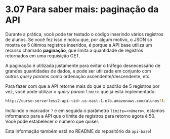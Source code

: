 # 3.07 Para saber mais: paginação da API

Durante a prática, você pode ter testado o código inserindo vários registros de alunos. Se você fez isso e notou que, por algum motivo, o JSON só mostra os 5 últimos registros inseridos, é porque a API base utiliza um recurso chamado **paginação**, que limita a quantidade de registros retornados em uma requisição GET.

A paginação é utilizada justamente para evitar o tráfego desnecessário de grandes quantidades de dados, e pode ser utilizada em conjunto com outros _query params_ como ordenação ascendente/descendente, etc.

Para fazer com que a API retorne mais do que o padrão de 5 registros por vez, você pode utilizar o _query param_ `limite` que já está implementado:

```bash
http://curso-serverless2-api-<id>.us-east-1.elb.amazonaws.com/alunos?limite=50
```

Incluindo o marcador `?` e em seguida o parâmetro `limite=<número>`, estamos informando para a API que o limite de registros para retorno agora é 50. Você pode estabelecer o número que quiser.

Esta informação também está no README do repositório da `api-base`!